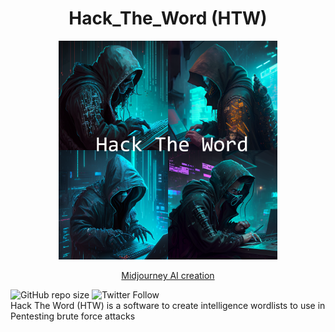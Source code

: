 <h1 align="center"> Hack_The_Word (HTW) </h1>
<p align="center">
  <img src="https://raw.githubusercontent.com/RickDeckcard/Hack_The_Word/main/INFOGRAFIAS/hack_the_word_logo.png" width="350" title="Hack The Word logo create with Midjourney AI" alt="Image created with Midjourney AI">
</p>
<p align="center">
<a href="https://www.midjourney.com/">Midjourney AI creation</a>
</p>
<div>
<img alt="GitHub repo size" src="https://img.shields.io/github/repo-size/RickDeckcard/Hack_The_Word">
<img alt="Twitter Follow" src="https://img.shields.io/twitter/follow/rickdeckard23">
</div>
Hack The Word (HTW) is a software to create intelligence wordlists to use in Pentesting brute force attacks
